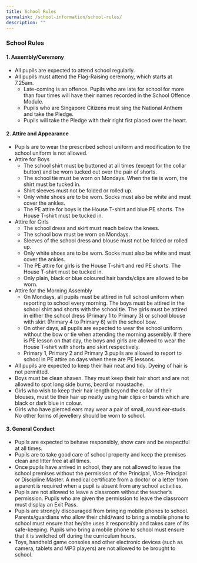 ```yaml
---
title: School Rules
permalink: /school-information/school-rules/
description: ""
---
```

### School Rules

#### 1. Assembly/Ceremony

*   All pupils are expected to attend school regularly.
*   All pupils must attend the Flag-Raising ceremony, which starts at 7.25am.
    *   Late-coming is an offence. Pupils who are late for school for more than four times will have their names recorded in the School Offence Module.
    *   Pupils who are Singapore Citizens must sing the National Anthem and take the Pledge.
    *   Pupils will take the Pledge with their right fist placed over the heart.

#### 2. Attire and Appearance

*   Pupils are to wear the prescribed school uniform and modification to the school uniform is not allowed.
*   Attire for Boys
    *   The school shirt must be buttoned at all times (except for the collar button) and be worn tucked out over the pair of shorts.
    *   The school tie must be worn on Mondays. When the tie is worn, the shirt must be tucked in.
    *   Shirt sleeves must not be folded or rolled up.
    *   Only white shoes are to be worn. Socks must also be white and must cover the ankles.
    *   The PE attire for boys is the House T-shirt and blue PE shorts. The House T-shirt must be tucked in.
*   Attire for Girls
    *   The school dress and skirt must reach below the knees.
    *   The school bow must be worn on Mondays.
    *   Sleeves of the school dress and blouse must not be folded or rolled up.
    *   Only white shoes are to be worn. Socks must also be white and must cover the ankles.
    *   The PE attire for girls is the House T-shirt and red PE shorts. The House T-shirt must be tucked in.
    *   Only plain, black or blue coloured hair bands/clips are allowed to be worn.
*   Attire for the Morning Assembly
    *   On Mondays, all pupils must be attired in full school uniform when reporting to school every morning. The boys must be attired in the school shirt and shorts with the school tie. The girls must be attired in either the school dress (Primary 1 to Primary 3) or school blouse with skirt (Primary 4 to Primary 6) with the school bow.
    *   On other days, all pupils are expected to wear the school uniform without the bow or tie when attending the morning assembly. If there is PE lesson on that day, the boys and girls are allowed to wear the House T-shirt with shorts and skirt respectively.
    *   Primary 1, Primary 2 and Primary 3 pupils are allowed to report to school in PE attire on days when there are PE lessons.
*   All pupils are expected to keep their hair neat and tidy. Dyeing of hair is not permitted.
*   Boys must be clean shaven. They must keep their hair short and are not allowed to spot long side burns, beard or moustache.
*   Girls who wish to keep their hair length beyond the collar of their blouses, must tie their hair up neatly using hair clips or bands which are black or dark blue in colour.
*   Girls who have pierced ears may wear a pair of small, round ear-studs. No other forms of jewellery should be worn to school.

#### 3. General Conduct

*   Pupils are expected to behave responsibly, show care and be respectful at all times.
*   Pupils are to take good care of school property and keep the premises clean and litter free at all times.
*   Once pupils have arrived in school, they are not allowed to leave the school premises without the permission of the Principal, Vice-Principal or Discipline Master. A medical certificate from a doctor or a letter from a parent is required when a pupil is absent from any school activities.
*   Pupils are not allowed to leave a classroom without the teacher’s permission. Pupils who are given the permission to leave the classroom must display an Exit Pass.
*   Pupils are strongly discouraged from bringing mobile phones to school. Parents/guardians who allow their child/ward to bring a mobile phone to school must ensure that he/she uses it responsibly and takes care of its safe-keeping. Pupils who bring a mobile phone to school must ensure that it is switched off during the curriculum hours.
*   Toys, handheld game consoles and other electronic devices (such as camera, tablets and MP3 players) are not allowed to be brought to school.